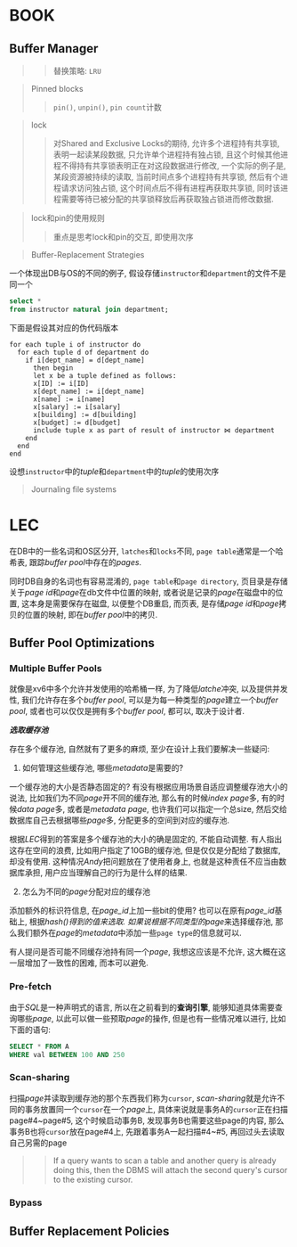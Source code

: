 # BOOK

## Buffer Manager

>> 替换策略: `LRU`

> Pinned blocks
>> `pin()`, `unpin()`, `pin count`计数

> lock
>> 对Shared and Exclusive Locks的期待, 允许多个进程持有共享锁, 表明一起读某段数据, 只允许单个进程持有独占锁, 且这个时候其他进程不得持有共享锁表明正在对这段数据进行修改, 一个实际的例子是, 某段资源被持续的读取, 当前时间点多个进程持有共享锁, 然后有个进程请求访问独占锁, 这个时间点后不得有进程再获取共享锁, 同时该进程需要等待已被分配的共享锁释放后再获取独占锁进而修改数据.

> lock和pin的使用规则
>> 重点是思考lock和pin的交互, 即使用次序


> Buffer-Replacement Strategies

一个体现出DB与OS的不同的例子, 假设存储`instructor`和`department`的文件不是同一个

```sql
select *
from instructor natural join department;
```

下面是假设其对应的伪代码版本

```
for each tuple i of instructor do
  for each tuple d of department do
    if i[dept_name] = d[dept_name]
      then begin
      let x be a tuple defined as follows:
      x[ID] := i[ID]
      x[dept_name] := i[dept_name]
      x[name] := i[name]
      x[salary] := i[salary]
      x[building] := d[building]
      x[budget] := d[budget]
      include tuple x as part of result of instructor ⋈ department
    end
  end
end
```

设想`instructor`中的*tuple*和`department`中的*tuple*的使用次序

> Journaling file systems

# LEC

在DB中的一些名词和OS区分开, `latches`和`locks`不同, `page table`通常是一个哈希表, 跟踪*buffer pool*中存在的*pages*. 

同时DB自身的名词也有容易混淆的, `page table`和`page directory`, 页目录是存储关于*page id*和*page*在db文件中位置的映射, 或者说是记录的*page*在磁盘中的位置, 这本身是需要保存在磁盘, 以便整个DB重启, 而页表, 是存储*page id*和*page*拷贝的位置的映射, 即在*buffer pool*中的拷贝.

## Buffer Pool Optimizations

### Multiple Buffer Pools

就像是xv6中多个允许并发使用的哈希桶一样, 为了降低*latche*冲突, 以及提供并发性, 我们允许存在多个*buffer pool*, 可以是为每一种类型的*page*建立一个*buffer pool*, 或者也可以仅仅是拥有多个*buffer pool*, 都可以, 取决于设计者.

***选取缓存池***

存在多个缓存池, 自然就有了更多的麻烦, 至少在设计上我们要解决一些疑问:

1. 如何管理这些缓存池, 哪些*metadata*是需要的?

一个缓存池的大小是否静态固定的?  有没有根据应用场景自适应调整缓存池大小的说法, 比如我们为不同*page*开不同的缓存池, 那么有的时候*index page*多, 有的时候*data page*多, 或者是*metadata page*, 也许我们可以指定一个总size, 然后交给数据库自己去根据哪些*page*多, 分配更多的空间到对应的缓存池.

根据*LEC*得到的答案是多个缓存池的大小的确是固定的, 不能自动调整.  有人指出这存在空间的浪费, 比如用户指定了10GB的缓存池, 但是仅仅是分配给了数据库, 却没有使用. 这种情况*Andy*把问题放在了使用者身上, 也就是这种责任不应当由数据库承担, 用户应当理解自己的行为是什么样的结果.

2. 怎么为不同的*page*分配对应的缓存池

添加额外的标识符信息, 在*page_id*上加一些bit的使用? 也可以在原有*page_id*基础上, 根据*hash()*得到的值来选取. 如果说根据不同类型的*page*来选择缓存池, 那么我们额外在*page*的*metadata*中添加一些`page type`的信息就可以. 

有人提问是否可能不同缓存池持有同一个*page*, 我想这应该是不允许, 这大概在这一层增加了一致性的困难, 而本可以避免.

### Pre-fetch

由于*SQL*是一种声明式的语言, 所以在之前看到的**查询引擎**, 能够知道具体需要查询哪些*page*, 以此可以做一些预取*page*的操作, 但是也有一些情况难以进行, 比如下面的语句:

```sql
SELECT * FROM A
WHERE val BETWEEN 100 AND 250
```

### Scan-sharing

扫描*page*并读取到缓存池的那个东西我们称为`cursor`, *scan-sharing*就是允许不同的事务放置同一个`cursor`在一个*page*上, 具体来说就是事务A的`cursor`正在扫描page#4~page#5, 这个时候启动事务B, 发现事务B也需要这些page的内容, 那么事务B也将`cursor`放在page#4上, 先跟着事务A一起扫描#4~#5, 再回过头去读取自己另需的page


>> If a query wants to scan a table and another query  is already doing this, then the DBMS will attach  the second query's cursor to the existing cursor.

### Bypass

## Buffer Replacement Policies

